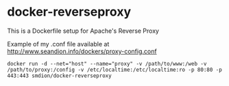 docker-reverseproxy
==================
 
This is a Dockerfile setup for Apache's Reverse Proxy

Example of my .conf file available at http://www.seandion.info/dockers/proxy-config.conf

    docker run -d --net="host" --name="proxy" -v /path/to/www:/web -v /path/to/proxy:/config -v /etc/localtime:/etc/localtime:ro -p 80:80 -p 443:443 smdion/docker-reverseproxy
